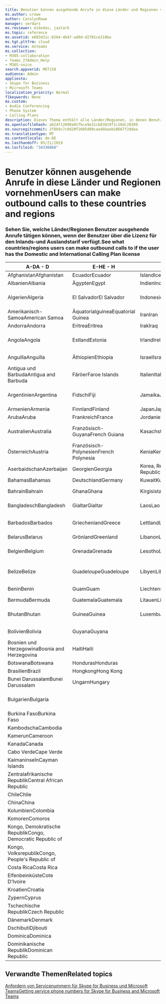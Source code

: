 ```yaml
---
title: Benutzer können ausgehende Anrufe in diese Länder und Regionen vornehmen
ms.author: crowe
author: CarolynRowe
manager: serdars
ms.reviewer: mikedav, jastark
ms.topic: reference
ms.assetid: e603431c-8264-4b47-ad9d-d2701ce318be
ms.tgt.pltfrm: cloud
ms.service: msteams
ms.collection:
- M365-collaboration
- Teams_ITAdmin_Help
- M365-voice
search.appverid: MET150
audience: Admin
appliesto:
- Skype for Business
- Microsoft Teams
localization_priority: Normal
f1keywords: None
ms.custom:
- Audio Conferencing
- Phone System
- Calling Plans
description: Dieses Thema enthält alle Länder/Regionen, in denen Benutzer ausgehende Anrufe tätigen können, wenn Sie über einen Anrufplan verfügen.
ms.openlocfilehash: ab24f12098a01fbce9e31cb83819f1c10dc28389
ms.sourcegitcommit: 2f8b9c7c8d20f2605d09cae4bbaeb10667f2ddea
ms.translationtype: MT
ms.contentlocale: de-DE
ms.lasthandoff: 05/21/2019
ms.locfileid: "34330868"
---
```

# <a name="users-can-make-outbound-calls-to-these-countries-and-regions"></a><span data-ttu-id="a87c3-103">Benutzer können ausgehende Anrufe in diese Länder und Regionen vornehmen</span><span class="sxs-lookup"><span data-stu-id="a87c3-103">Users can make outbound calls to these countries and regions</span></span>

### <a name="see-what-countriesregions-users-can-make-outbound-calls-to-if-the-user-has-the-domestic-and-international-calling-plan-license"></a><span data-ttu-id="a87c3-104">Sehen Sie, welche Länder/Regionen Benutzer ausgehende Anrufe tätigen können, wenn der Benutzer über die Lizenz für den Inlands-und Auslandstarif verfügt.</span><span class="sxs-lookup"><span data-stu-id="a87c3-104">See what countries/regions users can make outbound calls to if the user has the Domestic and International Calling Plan license</span></span>

|<span data-ttu-id="a87c3-105">**A-D**</span><span class="sxs-lookup"><span data-stu-id="a87c3-105">**A - D**</span></span>| <span data-ttu-id="a87c3-106">**E-H**</span><span class="sxs-lookup"><span data-stu-id="a87c3-106">**E - H**</span></span>|<span data-ttu-id="a87c3-107">**I-L**</span><span class="sxs-lookup"><span data-stu-id="a87c3-107">**I - L**</span></span>|<span data-ttu-id="a87c3-108">**M-O**</span><span class="sxs-lookup"><span data-stu-id="a87c3-108">**M - O**</span></span>|<span data-ttu-id="a87c3-109">**P-s**</span><span class="sxs-lookup"><span data-stu-id="a87c3-109">**P - S**</span></span>|<span data-ttu-id="a87c3-110">**T-Z**</span><span class="sxs-lookup"><span data-stu-id="a87c3-110">**T - Z**</span></span>|
---|---|---|---|---|---|
|<span data-ttu-id="a87c3-111">Afghanistan</span><span class="sxs-lookup"><span data-stu-id="a87c3-111">Afghanistan</span></span>|<span data-ttu-id="a87c3-112">Ecuador</span><span class="sxs-lookup"><span data-stu-id="a87c3-112">Ecuador</span></span> |<span data-ttu-id="a87c3-113">Island</span><span class="sxs-lookup"><span data-stu-id="a87c3-113">Iceland</span></span> |<span data-ttu-id="a87c3-114">Macau</span><span class="sxs-lookup"><span data-stu-id="a87c3-114">Macau</span></span> |<span data-ttu-id="a87c3-115">Pakistan</span><span class="sxs-lookup"><span data-stu-id="a87c3-115">Pakistan</span></span> |<span data-ttu-id="a87c3-116">Taiwan</span><span class="sxs-lookup"><span data-stu-id="a87c3-116">Taiwan</span></span>   |
|<span data-ttu-id="a87c3-117">Albanien</span><span class="sxs-lookup"><span data-stu-id="a87c3-117">Albania</span></span>|<span data-ttu-id="a87c3-118">Ägypten</span><span class="sxs-lookup"><span data-stu-id="a87c3-118">Egypt</span></span> |<span data-ttu-id="a87c3-119">Indien</span><span class="sxs-lookup"><span data-stu-id="a87c3-119">India</span></span> |<span data-ttu-id="a87c3-120">Mazedonien</span><span class="sxs-lookup"><span data-stu-id="a87c3-120">Macedonia</span></span> |<span data-ttu-id="a87c3-121">Palau</span><span class="sxs-lookup"><span data-stu-id="a87c3-121">Palau</span></span> |<span data-ttu-id="a87c3-122">Tadschikistan</span><span class="sxs-lookup"><span data-stu-id="a87c3-122">Tajikistan</span></span>   |
|<span data-ttu-id="a87c3-123">Algerien</span><span class="sxs-lookup"><span data-stu-id="a87c3-123">Algeria</span></span>|<span data-ttu-id="a87c3-124">El Salvador</span><span class="sxs-lookup"><span data-stu-id="a87c3-124">El Salvador</span></span> |<span data-ttu-id="a87c3-125">Indonesien</span><span class="sxs-lookup"><span data-stu-id="a87c3-125">Indonesia</span></span> |<span data-ttu-id="a87c3-126">Malawi</span><span class="sxs-lookup"><span data-stu-id="a87c3-126">Malawi</span></span> |<span data-ttu-id="a87c3-127">Palästinensische Autonomiebehörde</span><span class="sxs-lookup"><span data-stu-id="a87c3-127">Palestinian Authority</span></span> |<span data-ttu-id="a87c3-128">Tansania, Vereinigte Republik</span><span class="sxs-lookup"><span data-stu-id="a87c3-128">Tanzania, United Republic of</span></span>  |
|<span data-ttu-id="a87c3-129">Amerikanisch-Samoa</span><span class="sxs-lookup"><span data-stu-id="a87c3-129">American Samoa</span></span>|<span data-ttu-id="a87c3-130">Äquatorialguinea</span><span class="sxs-lookup"><span data-stu-id="a87c3-130">Equatorial Guinea</span></span> |<span data-ttu-id="a87c3-131">Iran</span><span class="sxs-lookup"><span data-stu-id="a87c3-131">Iran</span></span> |<span data-ttu-id="a87c3-132">Malaysia</span><span class="sxs-lookup"><span data-stu-id="a87c3-132">Malaysia</span></span> |<span data-ttu-id="a87c3-133">Panama</span><span class="sxs-lookup"><span data-stu-id="a87c3-133">Panama</span></span> | <span data-ttu-id="a87c3-134">Thailand</span><span class="sxs-lookup"><span data-stu-id="a87c3-134">Thailand</span></span>   |
|<span data-ttu-id="a87c3-135">Andorra</span><span class="sxs-lookup"><span data-stu-id="a87c3-135">Andorra</span></span> |<span data-ttu-id="a87c3-136">Eritrea</span><span class="sxs-lookup"><span data-stu-id="a87c3-136">Eritrea</span></span> |<span data-ttu-id="a87c3-137">Irak</span><span class="sxs-lookup"><span data-stu-id="a87c3-137">Iraq</span></span> |<span data-ttu-id="a87c3-138">Mali</span><span class="sxs-lookup"><span data-stu-id="a87c3-138">Mali</span></span> |<span data-ttu-id="a87c3-139">Paraguay</span><span class="sxs-lookup"><span data-stu-id="a87c3-139">Paraguay</span></span> |<span data-ttu-id="a87c3-140">Togo</span><span class="sxs-lookup"><span data-stu-id="a87c3-140">Togo</span></span>   |
|<span data-ttu-id="a87c3-141">Angola</span><span class="sxs-lookup"><span data-stu-id="a87c3-141">Angola</span></span> |<span data-ttu-id="a87c3-142">Estland</span><span class="sxs-lookup"><span data-stu-id="a87c3-142">Estonia</span></span> |<span data-ttu-id="a87c3-143">Irland</span><span class="sxs-lookup"><span data-stu-id="a87c3-143">Ireland</span></span> |<span data-ttu-id="a87c3-144">Malta</span><span class="sxs-lookup"><span data-stu-id="a87c3-144">Malta</span></span> |<span data-ttu-id="a87c3-145">Peru</span><span class="sxs-lookup"><span data-stu-id="a87c3-145">Peru</span></span> | <span data-ttu-id="a87c3-146">Trinidad und Tobago</span><span class="sxs-lookup"><span data-stu-id="a87c3-146">Trinidad and Tobago</span></span>  |
|<span data-ttu-id="a87c3-147">Anguilla</span><span class="sxs-lookup"><span data-stu-id="a87c3-147">Anguilla</span></span> |<span data-ttu-id="a87c3-148">Äthiopien</span><span class="sxs-lookup"><span data-stu-id="a87c3-148">Ethiopia</span></span> |<span data-ttu-id="a87c3-149">Israel</span><span class="sxs-lookup"><span data-stu-id="a87c3-149">Israel</span></span> |<span data-ttu-id="a87c3-150">Marshall-Inseln</span><span class="sxs-lookup"><span data-stu-id="a87c3-150">Marshall Islands</span></span> | <span data-ttu-id="a87c3-151">Philippinen</span><span class="sxs-lookup"><span data-stu-id="a87c3-151">Philippines</span></span> | <span data-ttu-id="a87c3-152">Türkei</span><span class="sxs-lookup"><span data-stu-id="a87c3-152">Turkey</span></span> |
|<span data-ttu-id="a87c3-153">Antigua und Barbuda</span><span class="sxs-lookup"><span data-stu-id="a87c3-153">Antigua and Barbuda</span></span> | <span data-ttu-id="a87c3-154">Färöer</span><span class="sxs-lookup"><span data-stu-id="a87c3-154">Faroe Islands</span></span> |<span data-ttu-id="a87c3-155">Italien</span><span class="sxs-lookup"><span data-stu-id="a87c3-155">Italy</span></span> |<span data-ttu-id="a87c3-156">Martinique</span><span class="sxs-lookup"><span data-stu-id="a87c3-156">Martinique</span></span> |<span data-ttu-id="a87c3-157">Polen</span><span class="sxs-lookup"><span data-stu-id="a87c3-157">Poland</span></span> |<span data-ttu-id="a87c3-158">Turkmenistan</span><span class="sxs-lookup"><span data-stu-id="a87c3-158">Turkmenistan</span></span> |
|<span data-ttu-id="a87c3-159">Argentinien</span><span class="sxs-lookup"><span data-stu-id="a87c3-159">Argentina</span></span>|<span data-ttu-id="a87c3-160">Fidschi</span><span class="sxs-lookup"><span data-stu-id="a87c3-160">Fiji</span></span> |<span data-ttu-id="a87c3-161">Jamaika</span><span class="sxs-lookup"><span data-stu-id="a87c3-161">Jamaica</span></span> |<span data-ttu-id="a87c3-162">Mauritius</span><span class="sxs-lookup"><span data-stu-id="a87c3-162">Mauritius</span></span> |<span data-ttu-id="a87c3-163">Portugal</span><span class="sxs-lookup"><span data-stu-id="a87c3-163">Portugal</span></span> |<span data-ttu-id="a87c3-164">Turks- und Caicosinseln</span><span class="sxs-lookup"><span data-stu-id="a87c3-164">Turks and Caicos</span></span>   |
|<span data-ttu-id="a87c3-165">Armenien</span><span class="sxs-lookup"><span data-stu-id="a87c3-165">Armenia</span></span> |<span data-ttu-id="a87c3-166">Finnland</span><span class="sxs-lookup"><span data-stu-id="a87c3-166">Finland</span></span> |<span data-ttu-id="a87c3-167">Japan</span><span class="sxs-lookup"><span data-stu-id="a87c3-167">Japan</span></span> |<span data-ttu-id="a87c3-168">Mayotte</span><span class="sxs-lookup"><span data-stu-id="a87c3-168">Mayotte</span></span> | <span data-ttu-id="a87c3-169">Puerto Rico</span><span class="sxs-lookup"><span data-stu-id="a87c3-169">Puerto Rico</span></span> |<span data-ttu-id="a87c3-170">Uganda</span><span class="sxs-lookup"><span data-stu-id="a87c3-170">Uganda</span></span>  |
|<span data-ttu-id="a87c3-171">Aruba</span><span class="sxs-lookup"><span data-stu-id="a87c3-171">Aruba</span></span> |<span data-ttu-id="a87c3-172">Frankreich</span><span class="sxs-lookup"><span data-stu-id="a87c3-172">France</span></span> |<span data-ttu-id="a87c3-173">Jordanien</span><span class="sxs-lookup"><span data-stu-id="a87c3-173">Jordan</span></span> |<span data-ttu-id="a87c3-174">Mexiko</span><span class="sxs-lookup"><span data-stu-id="a87c3-174">Mexico</span></span> |<span data-ttu-id="a87c3-175">Katar</span><span class="sxs-lookup"><span data-stu-id="a87c3-175">Qatar</span></span> | <span data-ttu-id="a87c3-176">Ukraine</span><span class="sxs-lookup"><span data-stu-id="a87c3-176">Ukraine</span></span>   |
|<span data-ttu-id="a87c3-177">Australien</span><span class="sxs-lookup"><span data-stu-id="a87c3-177">Australia</span></span> |<span data-ttu-id="a87c3-178">Französisch-Guyana</span><span class="sxs-lookup"><span data-stu-id="a87c3-178">French Guiana</span></span> |<span data-ttu-id="a87c3-179">Kasachstan</span><span class="sxs-lookup"><span data-stu-id="a87c3-179">Kazakhstan</span></span> |<span data-ttu-id="a87c3-180">Mikronesien</span><span class="sxs-lookup"><span data-stu-id="a87c3-180">Micronesia</span></span> |<span data-ttu-id="a87c3-181">Réunion</span><span class="sxs-lookup"><span data-stu-id="a87c3-181">Reunion</span></span> |<span data-ttu-id="a87c3-182">Vereinigte Arabische Emirate (VAE)</span><span class="sxs-lookup"><span data-stu-id="a87c3-182">United Arab Emirates (U.A.E)</span></span>  |
|<span data-ttu-id="a87c3-183">Österreich</span><span class="sxs-lookup"><span data-stu-id="a87c3-183">Austria</span></span> |<span data-ttu-id="a87c3-184">Französisch-Polynesien</span><span class="sxs-lookup"><span data-stu-id="a87c3-184">French Polynesia</span></span> |<span data-ttu-id="a87c3-185">Kenia</span><span class="sxs-lookup"><span data-stu-id="a87c3-185">Kenya</span></span> |<span data-ttu-id="a87c3-186">Moldau, Republik</span><span class="sxs-lookup"><span data-stu-id="a87c3-186">Moldova, Republic of</span></span> |<span data-ttu-id="a87c3-187">Rumänien</span><span class="sxs-lookup"><span data-stu-id="a87c3-187">Romania</span></span> |<span data-ttu-id="a87c3-188">Vereinigtes Königreich (UK)</span><span class="sxs-lookup"><span data-stu-id="a87c3-188">United Kingdom (U.K.)</span></span> |
|<span data-ttu-id="a87c3-189">Aserbaidschan</span><span class="sxs-lookup"><span data-stu-id="a87c3-189">Azerbaijan</span></span> |<span data-ttu-id="a87c3-190">Georgien</span><span class="sxs-lookup"><span data-stu-id="a87c3-190">Georgia</span></span> |<span data-ttu-id="a87c3-191">Korea, Republik</span><span class="sxs-lookup"><span data-stu-id="a87c3-191">Korea, Republic of</span></span> |<span data-ttu-id="a87c3-192">Monaco</span><span class="sxs-lookup"><span data-stu-id="a87c3-192">Monaco</span></span> | <span data-ttu-id="a87c3-193">Russische Föderation</span><span class="sxs-lookup"><span data-stu-id="a87c3-193">Russian Federation</span></span> |<span data-ttu-id="a87c3-194">USA</span><span class="sxs-lookup"><span data-stu-id="a87c3-194">United States (U.S.)</span></span>  |
|<span data-ttu-id="a87c3-195">Bahamas</span><span class="sxs-lookup"><span data-stu-id="a87c3-195">Bahamas</span></span> |<span data-ttu-id="a87c3-196">Deutschland</span><span class="sxs-lookup"><span data-stu-id="a87c3-196">Germany</span></span> |<span data-ttu-id="a87c3-197">Kuwait</span><span class="sxs-lookup"><span data-stu-id="a87c3-197">Kuwait</span></span> |<span data-ttu-id="a87c3-198">Mongolei</span><span class="sxs-lookup"><span data-stu-id="a87c3-198">Mongolia</span></span> |<span data-ttu-id="a87c3-199">Ruanda</span><span class="sxs-lookup"><span data-stu-id="a87c3-199">Rwanda</span></span> | <span data-ttu-id="a87c3-200">Uruguay</span><span class="sxs-lookup"><span data-stu-id="a87c3-200">Uruguay</span></span> |
|<span data-ttu-id="a87c3-201">Bahrain</span><span class="sxs-lookup"><span data-stu-id="a87c3-201">Bahrain</span></span> |<span data-ttu-id="a87c3-202">Ghana</span><span class="sxs-lookup"><span data-stu-id="a87c3-202">Ghana</span></span> |<span data-ttu-id="a87c3-203">Kirgisistan</span><span class="sxs-lookup"><span data-stu-id="a87c3-203">Kyrgyzstan</span></span> |<span data-ttu-id="a87c3-204">Montenegro</span><span class="sxs-lookup"><span data-stu-id="a87c3-204">Montenegro</span></span> | <span data-ttu-id="a87c3-205">St. Kitts und Nevis</span><span class="sxs-lookup"><span data-stu-id="a87c3-205">Saint Kitts and Nevis</span></span> |<span data-ttu-id="a87c3-206">Usbekistan</span><span class="sxs-lookup"><span data-stu-id="a87c3-206">Uzbekistan</span></span>  |
|<span data-ttu-id="a87c3-207">Bangladesch</span><span class="sxs-lookup"><span data-stu-id="a87c3-207">Bangladesh</span></span> |<span data-ttu-id="a87c3-208">Gialtar</span><span class="sxs-lookup"><span data-stu-id="a87c3-208">Gialtar</span></span> |<span data-ttu-id="a87c3-209">Laos</span><span class="sxs-lookup"><span data-stu-id="a87c3-209">Lao</span></span> |<span data-ttu-id="a87c3-210">Montserrat</span><span class="sxs-lookup"><span data-stu-id="a87c3-210">Montserrat</span></span> | <span data-ttu-id="a87c3-211">St. Lucia</span><span class="sxs-lookup"><span data-stu-id="a87c3-211">Saint Lucia</span></span> |<span data-ttu-id="a87c3-212">Staat Vatikanstadt</span><span class="sxs-lookup"><span data-stu-id="a87c3-212">Vatican City State</span></span>  |
|<span data-ttu-id="a87c3-213">Barbados</span><span class="sxs-lookup"><span data-stu-id="a87c3-213">Barbados</span></span> |<span data-ttu-id="a87c3-214">Griechenland</span><span class="sxs-lookup"><span data-stu-id="a87c3-214">Greece</span></span> |<span data-ttu-id="a87c3-215">Lettland</span><span class="sxs-lookup"><span data-stu-id="a87c3-215">Latvia</span></span> |<span data-ttu-id="a87c3-216">Marokko</span><span class="sxs-lookup"><span data-stu-id="a87c3-216">Morocco</span></span> |<span data-ttu-id="a87c3-217">St. Vicent und die Grenadinen</span><span class="sxs-lookup"><span data-stu-id="a87c3-217">Saint Vincent and the Grenadines</span></span> |<span data-ttu-id="a87c3-218">Venezuela</span><span class="sxs-lookup"><span data-stu-id="a87c3-218">Venezuela</span></span>   |
|<span data-ttu-id="a87c3-219">Belarus</span><span class="sxs-lookup"><span data-stu-id="a87c3-219">Belarus</span></span> |<span data-ttu-id="a87c3-220">Grönland</span><span class="sxs-lookup"><span data-stu-id="a87c3-220">Greenland</span></span> |<span data-ttu-id="a87c3-221">Libanon</span><span class="sxs-lookup"><span data-stu-id="a87c3-221">Lebanon</span></span> |<span data-ttu-id="a87c3-222">Mosambik</span><span class="sxs-lookup"><span data-stu-id="a87c3-222">Mozambique</span></span> | <span data-ttu-id="a87c3-223">San Marino</span><span class="sxs-lookup"><span data-stu-id="a87c3-223">San Marino</span></span> |<span data-ttu-id="a87c3-224">Vietnam</span><span class="sxs-lookup"><span data-stu-id="a87c3-224">Viet Nam</span></span>  |
|<span data-ttu-id="a87c3-225">Belgien</span><span class="sxs-lookup"><span data-stu-id="a87c3-225">Belgium</span></span> |<span data-ttu-id="a87c3-226">Grenada</span><span class="sxs-lookup"><span data-stu-id="a87c3-226">Grenada</span></span> |<span data-ttu-id="a87c3-227">Lesotho</span><span class="sxs-lookup"><span data-stu-id="a87c3-227">Lesotho</span></span> |<span data-ttu-id="a87c3-228">Myanmar</span><span class="sxs-lookup"><span data-stu-id="a87c3-228">Myanmar</span></span> | <span data-ttu-id="a87c3-229">Saudi Arabia (المملكة العربية السعودية)</span><span class="sxs-lookup"><span data-stu-id="a87c3-229">Saudi Arabia</span></span> | <span data-ttu-id="a87c3-230">Jungerninseln (Britisch)</span><span class="sxs-lookup"><span data-stu-id="a87c3-230">Virgin Islands (British)</span></span> |
|<span data-ttu-id="a87c3-231">Belize</span><span class="sxs-lookup"><span data-stu-id="a87c3-231">Belize</span></span> |<span data-ttu-id="a87c3-232">Guadeloupe</span><span class="sxs-lookup"><span data-stu-id="a87c3-232">Guadeloupe</span></span> |<span data-ttu-id="a87c3-233">Libyen</span><span class="sxs-lookup"><span data-stu-id="a87c3-233">Libya</span></span> |<span data-ttu-id="a87c3-234">Namibia</span><span class="sxs-lookup"><span data-stu-id="a87c3-234">Namibia</span></span> |<span data-ttu-id="a87c3-235">Senegal</span><span class="sxs-lookup"><span data-stu-id="a87c3-235">Senegal</span></span> | <span data-ttu-id="a87c3-236">Jungerninseln (Amerikanisch)</span><span class="sxs-lookup"><span data-stu-id="a87c3-236">Virgin Islands (U.S.)</span></span>  |
|<span data-ttu-id="a87c3-237">Benin</span><span class="sxs-lookup"><span data-stu-id="a87c3-237">Benin</span></span> |<span data-ttu-id="a87c3-238">Guam</span><span class="sxs-lookup"><span data-stu-id="a87c3-238">Guam</span></span> |<span data-ttu-id="a87c3-239">Liechtenstein</span><span class="sxs-lookup"><span data-stu-id="a87c3-239">Liechtenstein</span></span> |<span data-ttu-id="a87c3-240">Nepal</span><span class="sxs-lookup"><span data-stu-id="a87c3-240">Nepal</span></span> | <span data-ttu-id="a87c3-241">Serbien</span><span class="sxs-lookup"><span data-stu-id="a87c3-241">Serbia</span></span> | <span data-ttu-id="a87c3-242">Wallis und Futuna</span><span class="sxs-lookup"><span data-stu-id="a87c3-242">Wallis and Futuna Islands</span></span>  |
|<span data-ttu-id="a87c3-243">Bermuda</span><span class="sxs-lookup"><span data-stu-id="a87c3-243">Bermuda</span></span> |<span data-ttu-id="a87c3-244">Guatemala</span><span class="sxs-lookup"><span data-stu-id="a87c3-244">Guatemala</span></span> |<span data-ttu-id="a87c3-245">Litauen</span><span class="sxs-lookup"><span data-stu-id="a87c3-245">Lithuania</span></span> |<span data-ttu-id="a87c3-246">Niederlande</span><span class="sxs-lookup"><span data-stu-id="a87c3-246">Netherlands</span></span> |<span data-ttu-id="a87c3-247">Singapur</span><span class="sxs-lookup"><span data-stu-id="a87c3-247">Singapore</span></span> |<span data-ttu-id="a87c3-248">Jemen</span><span class="sxs-lookup"><span data-stu-id="a87c3-248">Yemen</span></span> |
|<span data-ttu-id="a87c3-249">Bhutan</span><span class="sxs-lookup"><span data-stu-id="a87c3-249">Bhutan</span></span> |<span data-ttu-id="a87c3-250">Guinea</span><span class="sxs-lookup"><span data-stu-id="a87c3-250">Guinea</span></span> |<span data-ttu-id="a87c3-251">Luxemburg</span><span class="sxs-lookup"><span data-stu-id="a87c3-251">Luxembourg</span></span> |<span data-ttu-id="a87c3-252">Niederländische Antillen</span><span class="sxs-lookup"><span data-stu-id="a87c3-252">Netherlands Antilles</span></span> |<span data-ttu-id="a87c3-253">Slowakei</span><span class="sxs-lookup"><span data-stu-id="a87c3-253">Slovakia</span></span> |<span data-ttu-id="a87c3-254">Sambia</span><span class="sxs-lookup"><span data-stu-id="a87c3-254">Zambia</span></span>  |
|<span data-ttu-id="a87c3-255">Bolivien</span><span class="sxs-lookup"><span data-stu-id="a87c3-255">Bolivia</span></span> |<span data-ttu-id="a87c3-256">Guyana</span><span class="sxs-lookup"><span data-stu-id="a87c3-256">Guyana</span></span>| |<span data-ttu-id="a87c3-257">Neukaledonien</span><span class="sxs-lookup"><span data-stu-id="a87c3-257">New Caledonia</span></span> |<span data-ttu-id="a87c3-258">Slowenien</span><span class="sxs-lookup"><span data-stu-id="a87c3-258">Slovenia</span></span> |<span data-ttu-id="a87c3-259">Simbabwe</span><span class="sxs-lookup"><span data-stu-id="a87c3-259">Zimbabwe</span></span> |
|<span data-ttu-id="a87c3-260">Bosnien und Herzegowina</span><span class="sxs-lookup"><span data-stu-id="a87c3-260">Bosnia and Herzegovina</span></span> |<span data-ttu-id="a87c3-261">Haiti</span><span class="sxs-lookup"><span data-stu-id="a87c3-261">Haiti</span></span> ||<span data-ttu-id="a87c3-262">Neuseeland</span><span class="sxs-lookup"><span data-stu-id="a87c3-262">New Zealand</span></span> |<span data-ttu-id="a87c3-263">Südafrika</span><span class="sxs-lookup"><span data-stu-id="a87c3-263">South Africa</span></span> | 
|<span data-ttu-id="a87c3-264">Botswana</span><span class="sxs-lookup"><span data-stu-id="a87c3-264">Botswana</span></span> |<span data-ttu-id="a87c3-265">Honduras</span><span class="sxs-lookup"><span data-stu-id="a87c3-265">Honduras</span></span> ||<span data-ttu-id="a87c3-266">Nicaragua</span><span class="sxs-lookup"><span data-stu-id="a87c3-266">Nicaragua</span></span> |<span data-ttu-id="a87c3-267">Südsudan</span><span class="sxs-lookup"><span data-stu-id="a87c3-267">South Sudan</span></span> |
|<span data-ttu-id="a87c3-268">Brasilien</span><span class="sxs-lookup"><span data-stu-id="a87c3-268">Brazil</span></span> |<span data-ttu-id="a87c3-269">Hongkong</span><span class="sxs-lookup"><span data-stu-id="a87c3-269">Hong Kong</span></span> ||<span data-ttu-id="a87c3-270">Niger</span><span class="sxs-lookup"><span data-stu-id="a87c3-270">Niger</span></span> |<span data-ttu-id="a87c3-271">Spanien</span><span class="sxs-lookup"><span data-stu-id="a87c3-271">Spain</span></span> | 
|<span data-ttu-id="a87c3-272">Bunei Darussalam</span><span class="sxs-lookup"><span data-stu-id="a87c3-272">Bunei Darussalam</span></span> |<span data-ttu-id="a87c3-273">Ungarn</span><span class="sxs-lookup"><span data-stu-id="a87c3-273">Hungary</span></span> ||<span data-ttu-id="a87c3-274">Nigeria</span><span class="sxs-lookup"><span data-stu-id="a87c3-274">Nigeria</span></span> |<span data-ttu-id="a87c3-275">Sri Lanka</span><span class="sxs-lookup"><span data-stu-id="a87c3-275">Sri Lanka</span></span> | 
|<span data-ttu-id="a87c3-276">Bulgarien</span><span class="sxs-lookup"><span data-stu-id="a87c3-276">Bulgaria</span></span> |||<span data-ttu-id="a87c3-277">Nördliche Marianen</span><span class="sxs-lookup"><span data-stu-id="a87c3-277">Northern Mariana Islands</span></span> |<span data-ttu-id="a87c3-278">Saint-Pierre und Miquelon</span><span class="sxs-lookup"><span data-stu-id="a87c3-278">St. Pierre and Miquelon</span></span> |
|<span data-ttu-id="a87c3-279">Burkina Faso</span><span class="sxs-lookup"><span data-stu-id="a87c3-279">Burkina Faso</span></span> |||<span data-ttu-id="a87c3-280">Norwegen</span><span class="sxs-lookup"><span data-stu-id="a87c3-280">Norway</span></span> |<span data-ttu-id="a87c3-281">Sudan</span><span class="sxs-lookup"><span data-stu-id="a87c3-281">Sudan</span></span> |
|<span data-ttu-id="a87c3-282">Kambodscha</span><span class="sxs-lookup"><span data-stu-id="a87c3-282">Cambodia</span></span> |||<span data-ttu-id="a87c3-283">Oman</span><span class="sxs-lookup"><span data-stu-id="a87c3-283">Oman</span></span> |<span data-ttu-id="a87c3-284">Surinam</span><span class="sxs-lookup"><span data-stu-id="a87c3-284">Suriname</span></span> | 
|<span data-ttu-id="a87c3-285">Kamerun</span><span class="sxs-lookup"><span data-stu-id="a87c3-285">Cameroon</span></span> ||||<span data-ttu-id="a87c3-286">Swasiland</span><span class="sxs-lookup"><span data-stu-id="a87c3-286">Swaziland</span></span> |
|<span data-ttu-id="a87c3-287">Kanada</span><span class="sxs-lookup"><span data-stu-id="a87c3-287">Canada</span></span> ||||<span data-ttu-id="a87c3-288">Schweden</span><span class="sxs-lookup"><span data-stu-id="a87c3-288">Sweden</span></span> | 
|<span data-ttu-id="a87c3-289">Cabo Verde</span><span class="sxs-lookup"><span data-stu-id="a87c3-289">Cape Verde</span></span> ||||<span data-ttu-id="a87c3-290">Schweiz</span><span class="sxs-lookup"><span data-stu-id="a87c3-290">Switzerland</span></span> |
|<span data-ttu-id="a87c3-291">Kaimaninseln</span><span class="sxs-lookup"><span data-stu-id="a87c3-291">Cayman Islands</span></span> ||||<span data-ttu-id="a87c3-292">Syrische Arabische Republik</span><span class="sxs-lookup"><span data-stu-id="a87c3-292">Syrian Arab Republic</span></span> |
|<span data-ttu-id="a87c3-293">Zentralafrikanische Republik</span><span class="sxs-lookup"><span data-stu-id="a87c3-293">Central African Republic</span></span> |
|<span data-ttu-id="a87c3-294">Chile</span><span class="sxs-lookup"><span data-stu-id="a87c3-294">Chile</span></span> |
|<span data-ttu-id="a87c3-295">China</span><span class="sxs-lookup"><span data-stu-id="a87c3-295">China</span></span> |
|<span data-ttu-id="a87c3-296">Kolumbien</span><span class="sxs-lookup"><span data-stu-id="a87c3-296">Colombia</span></span> |
|<span data-ttu-id="a87c3-297">Komoren</span><span class="sxs-lookup"><span data-stu-id="a87c3-297">Comoros</span></span> |
|<span data-ttu-id="a87c3-298">Kongo, Demokratische Republik</span><span class="sxs-lookup"><span data-stu-id="a87c3-298">Congo, Democratic Republic of</span></span> |
|<span data-ttu-id="a87c3-299">Kongo, Volksrepublik</span><span class="sxs-lookup"><span data-stu-id="a87c3-299">Congo, People's Republic of</span></span> |
|<span data-ttu-id="a87c3-300">Costa Rica</span><span class="sxs-lookup"><span data-stu-id="a87c3-300">Costa Rica</span></span> |
|<span data-ttu-id="a87c3-301">Elfenbeinküste</span><span class="sxs-lookup"><span data-stu-id="a87c3-301">Cote D'Ivoire</span></span> |
|<span data-ttu-id="a87c3-302">Kroatien</span><span class="sxs-lookup"><span data-stu-id="a87c3-302">Croatia</span></span> |
|<span data-ttu-id="a87c3-303">Zypern</span><span class="sxs-lookup"><span data-stu-id="a87c3-303">Cyprus</span></span> |
|<span data-ttu-id="a87c3-304">Tschechische Republik</span><span class="sxs-lookup"><span data-stu-id="a87c3-304">Czech Republic</span></span> |
|<span data-ttu-id="a87c3-305">Dänemark</span><span class="sxs-lookup"><span data-stu-id="a87c3-305">Denmark</span></span> |
|<span data-ttu-id="a87c3-306">Dschibuti</span><span class="sxs-lookup"><span data-stu-id="a87c3-306">Djibouti</span></span> |
|<span data-ttu-id="a87c3-307">Dominica</span><span class="sxs-lookup"><span data-stu-id="a87c3-307">Dominica</span></span> |
|<span data-ttu-id="a87c3-308">Dominikanische Republik</span><span class="sxs-lookup"><span data-stu-id="a87c3-308">Dominican Republic</span></span> |

## <a name="related-topics"></a><span data-ttu-id="a87c3-309">Verwandte Themen</span><span class="sxs-lookup"><span data-stu-id="a87c3-309">Related topics</span></span>

[<span data-ttu-id="a87c3-310">Anfordern von Servicenummern für Skype for Business und Microsoft Teams</span><span class="sxs-lookup"><span data-stu-id="a87c3-310">Getting service phone numbers for Skype for Business and Microsoft Teams</span></span>](/microsoftteams/getting-service-phone-numbers)

  
 
